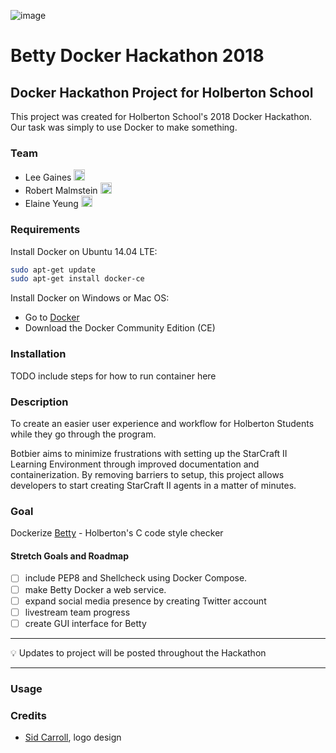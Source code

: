![image](https://user-images.githubusercontent.com/31430673/39391654-f88c7d68-4a5b-11e8-843c-480206da5329.png)

# Betty Docker Hackathon 2018

## Docker Hackathon Project for Holberton School

This project was created for Holberton School's 2018 Docker Hackathon. Our task was simply to use Docker to make something.

### Team

- Lee Gaines [<img src="https://user-images.githubusercontent.com/23224088/27935507-4e614b68-6260-11e7-8b20-d0352ef3ff53.png" height="18px"/>](https://twitter.com/eightlimbed)
- Robert Malmstein  [<img src="https://user-images.githubusercontent.com/23224088/27935507-4e614b68-6260-11e7-8b20-d0352ef3ff53.png" height="18px"/>](https://twitter.com/RobertMalmstein)
- Elaine Yeung [<img src="https://user-images.githubusercontent.com/23224088/27935507-4e614b68-6260-11e7-8b20-d0352ef3ff53.png" height="18px"/>](https://twitter.com/egsy)

### Requirements

Install Docker on Ubuntu 14.04 LTE:

```sh
sudo apt-get update
sudo apt-get install docker-ce
```

Install Docker on Windows or Mac OS:

- Go to [Docker](https://www.docker.com/get-docker)
- Download the Docker Community Edition (CE)

### Installation

TODO include steps for how to run container here

### Description

To create an easier user experience and workflow for Holberton Students while they go through the program.

Botbier aims to minimize frustrations with setting up the StarCraft II Learning Environment through improved documentation and containerization. By removing barriers to setup, this project allows developers to start creating StarCraft II agents in a matter of minutes.

### Goal

Dockerize [Betty](https://github.com/holbertonschool/Betty) - Holberton's C code style checker

<!-- Our full project will do the following:

1. Pull the image from Docker on to your local machine.
2. Set up the Betty Docker container.
3. Create an alias for the command "Betty"
    - This command will start the Docker container if it's not started.
    - Send the file to containerized Betty service to process.
    - Run the Betty script on it.
    - Output Betty information.
 -->

#### Stretch Goals and Roadmap

- [ ] include PEP8 and Shellcheck using Docker Compose.
- [ ] make Betty Docker a web service.
- [ ] expand social media presence by creating Twitter account
- [ ] livestream team progress
- [ ] create GUI interface for Betty

---

💡 Updates to project will be posted throughout the Hackathon

---

### Usage

### Credits

- [Sid Carroll](sidcarroll7), logo design